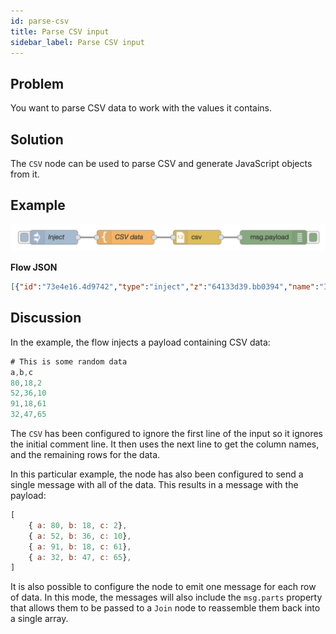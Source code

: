 ```yaml
---
id: parse-csv
title: Parse CSV input
sidebar_label: Parse CSV input
---
```


## Problem

You want to parse CSV data to work with the values it contains.

## Solution

The <code class="node">CSV</code> node can be used to parse CSV and generate
JavaScript objects from it.


## Example

![](../assets/data-formats/parse-csv.png)

<b>Flow JSON</b>
~~~json
[{"id":"73e4e16.4d9742","type":"inject","z":"64133d39.bb0394","name":"Inject","topic":"","payload":"","payloadType":"date","repeat":"","crontab":"","once":false,"onceDelay":0.1,"x":110,"y":780,"wires":[["2bef78fd.ae70f8"]]},{"id":"90ed51dc.dcc71","type":"csv","z":"64133d39.bb0394","name":"","sep":",","hdrin":true,"hdrout":false,"multi":"mult","ret":"\\n","temp":"","skip":"1","x":410,"y":780,"wires":[["9aace6e7.adc538"]]},{"id":"9aace6e7.adc538","type":"debug","z":"64133d39.bb0394","name":"","active":true,"tosidebar":true,"console":false,"tostatus":false,"complete":"false","x":570,"y":780,"wires":[]},{"id":"2bef78fd.ae70f8","type":"template","z":"64133d39.bb0394","name":"CSV data","field":"payload","fieldType":"msg","format":"handlebars","syntax":"mustache","template":"# This is some random data\na,b,c\n80,18,2\n52,36,10\n91,18,61\n32,47,65","output":"str","x":260,"y":780,"wires":[["90ed51dc.dcc71"]]}]
~~~

## Discussion

In the example, the flow injects a payload containing CSV data:

```javascript
# This is some random data
a,b,c
80,18,2
52,36,10
91,18,61
32,47,65
```

The <code class="node">CSV</code> has been configured to ignore the first line of
the input so it ignores the initial comment line. It then uses the next line to
get the column names, and the remaining rows for the data.


In this particular example, the node has also been configured to send a single
message with all of the data. This results in a message with the payload:

```javascript
[
    { a: 80, b: 18, c: 2},
    { a: 52, b: 36, c: 10},
    { a: 91, b: 18, c: 61},
    { a: 32, b: 47, c: 65},
]
```

It is also possible to configure the node to emit one message for each row of data.
In this mode, the messages will also include the `msg.parts` property that allows
them to be passed to a <code class="node">Join</code> node to reassemble them back
into a single array.
